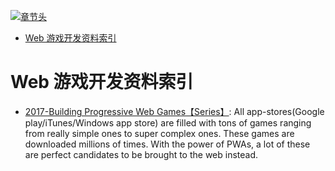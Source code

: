 [![章节头](https://parg.co/UGo)](https://parg.co/b4z) 
 - [Web 游戏开发资料索引](#web-%E6%B8%B8%E6%88%8F%E5%BC%80%E5%8F%91%E8%B5%84%E6%96%99%E7%B4%A2%E5%BC%95) 

# Web 游戏开发资料索引

- [2017-Building Progressive Web Games【Series】](https://medium.com/@prateekbh/progressive-web-games-part-1-62dcb89c39ff): All app-stores(Google play/iTunes/Windows app store) are filled with tons of games ranging from really simple ones to super complex ones. These games are downloaded millions of times. With the power of PWAs, a lot of these are perfect candidates to be brought to the web instead.